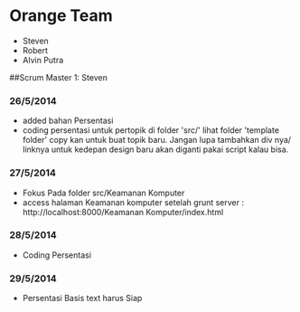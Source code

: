 Orange Team
=======================
 - Steven
 - Robert
 - Alvin Putra

##Scrum Master 1: Steven

### 26/5/2014
 - added bahan Persentasi
 - coding persentasi untuk pertopik di folder 'src/' lihat folder 'template folder' copy kan untuk buat topik baru. Jangan lupa tambahkan div nya/ linknya untuk kedepan design baru akan diganti pakai script kalau bisa.

### 27/5/2014
 - Fokus Pada folder src/Keamanan Komputer
 - access halaman Keamanan komputer setelah grunt server : http://localhost:8000/Keamanan Komputer/index.html

### 28/5/2014
 - Coding Persentasi

### 29/5/2014
 - Persentasi Basis text harus Siap	